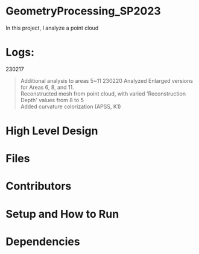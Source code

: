 # GeometryProcessing_SP2023
In this project, I analyze a point cloud

# Logs:
230217
>Additional analysis to areas 5~11
230220
>Analyzed Enlarged versions for Areas 6, 8, and 11.
><br>Reconstructed mesh from point cloud, with varied 'Reconstruction Depth' values from 8 to 5
><br>Added curvature colorization (APSS, K1)

# High Level Design
# Files
# Contributors
# Setup and How to Run
# Dependencies
